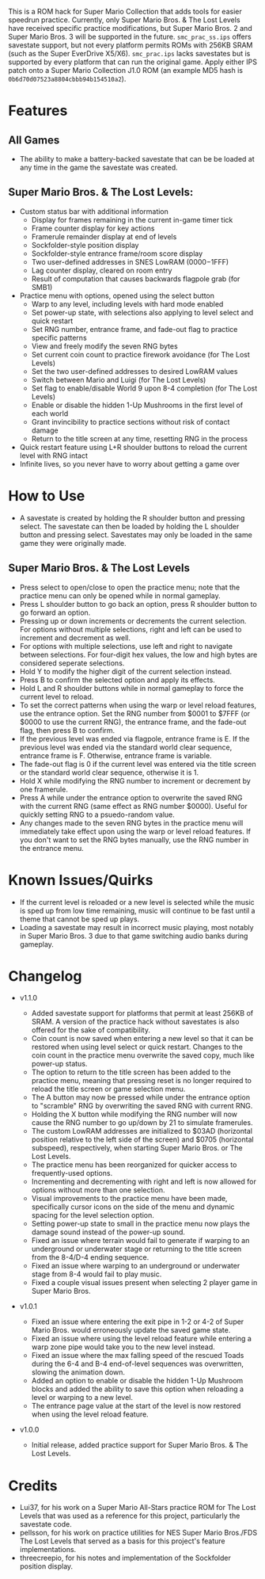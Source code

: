 This is a ROM hack for Super Mario Collection that adds tools for easier speedrun practice. Currently, only Super Mario Bros. & The Lost Levels have received specific practice modifications, but Super Mario Bros. 2 and Super Mario Bros. 3 will be supported in the future. `smc_prac_ss.ips` offers savestate support, but not every platform permits ROMs with 256KB SRAM (such as the Super EverDrive X5/X6). `smc_prac.ips` lacks savestates but is supported by every platform that can run the original game. Apply either IPS patch onto a Super Mario Collection J1.0 ROM (an example MD5 hash is `0b6d70d07523a8804cbbb94b154510a2`).

# Features
## All Games
- The ability to make a battery-backed savestate that can be be loaded at any time in the game the savestate was created.

## Super Mario Bros. & The Lost Levels:
- Custom status bar with additional information
	- Display for frames remaining in the current in-game timer tick
	- Frame counter display for key actions
	- Framerule remainder display at end of levels
	- Sockfolder-style position display
	- Sockfolder-style entrance frame/room score display
	- Two user-defined addresses in SNES LowRAM ($0000-$1FFF)
	- Lag counter display, cleared on room entry
	- Result of computation that causes backwards flagpole grab (for SMB1)
- Practice menu with options, opened using the select button
	- Warp to any level, including levels with hard mode enabled
	- Set power-up state, with selections also applying to level select and quick restart
	- Set RNG number, entrance frame, and fade-out flag to practice specific patterns
	- View and freely modify the seven RNG bytes
	- Set current coin count to practice firework avoidance (for The Lost Levels)
	- Set the two user-defined addresses to desired LowRAM values
	- Switch between Mario and Luigi (for The Lost Levels)
	- Set flag to enable/disable World 9 upon 8-4 completion (for The Lost Levels)
	- Enable or disable the hidden 1-Up Mushrooms in the first level of each world
	- Grant invincibility to practice sections without risk of contact damage
	- Return to the title screen at any time, resetting RNG in the process
- Quick restart feature using L+R shoulder buttons to reload the current level with RNG intact
- Infinite lives, so you never have to worry about getting a game over

# How to Use
- A savestate is created by holding the R shoulder button and pressing select. The savestate can then be loaded by holding the L shoulder button and pressing select. Savestates may only be loaded in the same game they were originally made.

## Super Mario Bros. & The Lost Levels
- Press select to open/close to open the practice menu; note that the practice menu can only be opened while in normal gameplay.
- Press L shoulder button to go back an option, press R shoulder button to go forward an option.
- Pressing up or down increments or decrements the current selection. For options without multiple selections, right and left can be used to increment and decrement as well.
- For options with multiple selections, use left and right to navigate between selections. For four-digit hex values, the low and high bytes are considered seperate selections.
- Hold Y to modify the higher digit of the current selection instead.
- Press B to confirm the selected option and apply its effects.
- Hold L and R shoulder buttons while in normal gameplay to force the current level to reload.
- To set the correct patterns when using the warp or level reload features, use the entrance option. Set the RNG number from $0001 to $7FFF (or $0000 to use the current RNG), the entrance frame, and the fade-out flag, then press B to confirm.
- If the previous level was ended via flagpole, entrance frame is E. If the previous level was ended via the standard world clear sequence, entrance frame is F. Otherwise, entrance frame is variable.
- The fade-out flag is 0 if the current level was entered via the title screen or the standard world clear sequence, otherwise it is 1.
- Hold X while modifying the RNG number to increment or decrement by one framerule.
- Press A while under the entrance option to overwrite the saved RNG with the current RNG (same effect as RNG number $0000). Useful for quickly setting RNG to a psuedo-random value.
- Any changes made to the seven RNG bytes in the practice menu will immediately take effect upon using the warp or level reload features. If you don't want to set the RNG bytes manually, use the RNG number in the entrance menu.

# Known Issues/Quirks
- If the current level is reloaded or a new level is selected while the music is sped up from low time remaining, music will continue to be fast until a theme that cannot be sped up plays.
- Loading a savestate may result in incorrect music playing, most notably in Super Mario Bros. 3 due to that game switching audio banks during gameplay.

# Changelog
- v1.1.0
	- Added savestate support for platforms that permit at least 256KB of SRAM. A version of the practice hack without savestates is also offered for the sake of compatibility.
	- Coin count is now saved when entering a new level so that it can be restored when using level select or quick restart. Changes to the coin count in the practice menu overwrite the saved copy, much like power-up status.
	- The option to return to the title screen has been added to the practice menu, meaning that pressing reset is no longer required to reload the title screen or game selection menu.
	- The A button may now be pressed while under the entrance option to "scramble" RNG by overwriting the saved RNG with current RNG.
	- Holding the X button while modifying the RNG number will now cause the RNG number to go up/down by 21 to simulate framerules.
	- The custom LowRAM addresses are initialized to $03AD (horizontal position relative to the left side of the screen) and $0705 (horizontal subspeed), respectively, when starting Super Mario Bros. or The Lost Levels.
	- The practice menu has been reorganized for quicker access to frequently-used options.
	- Incrementing and decrementing with right and left is now allowed for options without more than one selection.
	- Visual improvements to the practice menu have been made, specifically cursor icons on the side of the menu and dynamic spacing for the level selection option.
	- Setting power-up state to small in the practice menu now plays the damage sound instead of the power-up sound.
	- Fixed an issue where terrain would fail to generate if warping to an underground or underwater stage or returning to the title screen from the 8-4/D-4 ending sequence.
	- Fixed an issue where warping to an underground or underwater stage from 8-4 would fail to play music.
	- Fixed a couple visual issues present when selecting 2 player game in Super Mario Bros.

- v1.0.1
	- Fixed an issue where entering the exit pipe in 1-2 or 4-2 of Super Mario Bros. would erroneously update the saved game state.
	- Fixed an issue where using the level reload feature while entering a warp zone pipe would take you to the new level instead.
	- Fixed an issue where the max falling speed of the rescued Toads during the 6-4 and B-4 end-of-level sequences was overwritten, slowing the animation down.
	- Added an option to enable or disable the hidden 1-Up Mushroom blocks and added the ability to save this option when reloading a level or warping to a new level.
	- The entrance page value at the start of the level is now restored when using the level reload feature.

- v1.0.0
	- Initial release, added practice support for Super Mario Bros. & The Lost Levels.

# Credits
- Lui37, for his work on a Super Mario All-Stars practice ROM for The Lost Levels that was used as a reference for this project, particularly the savestate code.
- pellsson, for his work on practice utilities for NES Super Mario Bros./FDS The Lost Levels that served as a basis for this project's feature implementations.
- threecreepio, for his notes and implementation of the Sockfolder position display.